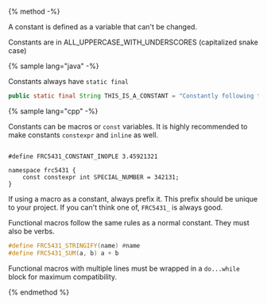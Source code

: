 {% method -%}

A constant is defined as a variable that can't be changed.

Constants are in ALL\_UPPERCASE\_WITH\_UNDERSCORES (capitalized snake case)

{% sample lang="java" -%}

Constants always have `static final`

```java
public static final String THIS_IS_A_CONSTANT = "Constantly following the rules!";
```

{% sample lang="cpp" -%}

Constants can be macros or `const` variables. It is highly recommended to make constants `constexpr` and `inline` as well.

```

#define FRC5431_CONSTANT_INOPLE 3.45921321 

namespace frc5431 {
    const constexpr int SPECIAL_NUMBER = 342131;
}

```

If using a macro as a constant, always prefix it. This prefix should be unique to your project. If you can't think one of, `FRC5431_` is always good.

Functional macros follow the same rules as a normal constant. They must also be verbs.

```cpp
#define FRC5431_STRINGIFY(name) #name
#define FRC5431_SUM(a, b) a + b
```
Functional macros with multiple lines must be wrapped in a `do...while` block for maximum compatibility.














{% endmethod %}

